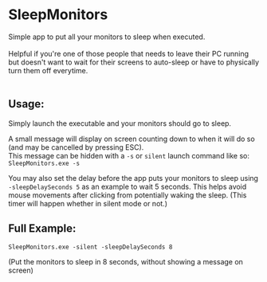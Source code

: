 <h1>SleepMonitors</h1>
Simple app to put all your monitors to sleep when executed.
</br></br>
Helpful if you're one of those people that needs to leave their PC running but doesn't want to wait for their screens to auto-sleep or have to physically turn them off everytime.
</br></br>

<h2>Usage:</h2>

Simply launch the executable and your monitors should go to sleep.<br />

A small message will display on screen counting down to when it will do so (and may be cancelled by pressing ESC).<br />
This message can be hidden with a `-s` or `silent` launch command like so: `SleepMonitors.exe -s`

You may also set the delay before the app puts your monitors to sleep using `-sleepDelaySeconds 5` as an example to wait 5 seconds.
This helps avoid mouse movements after clicking from potentially waking the sleep. (This timer will happen whether in silent mode or not.)

<h2>Full Example:</h2>

`SleepMonitors.exe -silent -sleepDelaySeconds 8`

(Put the monitors to sleep in 8 seconds, without showing a message on screen)
